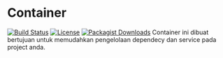 # Container
[![Build Status](https://img.shields.io/badge/build-passing-brightgreen)](https://github.com/Zidaan16/Container) [![License](https://img.shields.io/badge/license-MIT-blue)](https://github.com/Zidaan16/Container/blob/main/LICENSE) [![Packagist Downloads](https://img.shields.io/packagist/dt/myvendor/mypackage?color=green)](https://packagist.org/packages/tiaras/php-container)
Container ini dibuat bertujuan untuk memudahkan pengelolaan dependecy dan service pada project anda.
